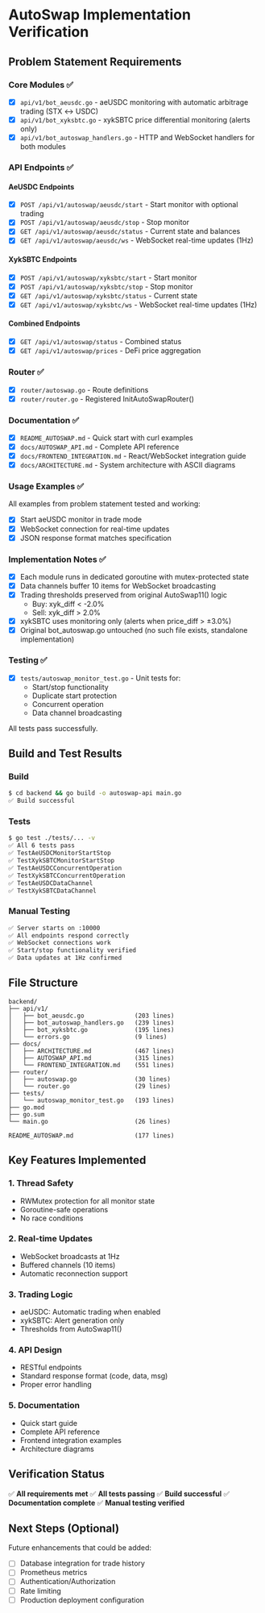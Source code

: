 # AutoSwap Implementation Verification

## Problem Statement Requirements

### Core Modules ✅
- [x] `api/v1/bot_aeusdc.go` - aeUSDC monitoring with automatic arbitrage trading (STX ↔ USDC)
- [x] `api/v1/bot_xyksbtc.go` - xykSBTC price differential monitoring (alerts only)
- [x] `api/v1/bot_autoswap_handlers.go` - HTTP and WebSocket handlers for both modules

### API Endpoints ✅

#### AeUSDC Endpoints
- [x] `POST /api/v1/autoswap/aeusdc/start` - Start monitor with optional trading
- [x] `POST /api/v1/autoswap/aeusdc/stop` - Stop monitor
- [x] `GET /api/v1/autoswap/aeusdc/status` - Current state and balances
- [x] `GET /api/v1/autoswap/aeusdc/ws` - WebSocket real-time updates (1Hz)

#### XykSBTC Endpoints
- [x] `POST /api/v1/autoswap/xyksbtc/start` - Start monitor
- [x] `POST /api/v1/autoswap/xyksbtc/stop` - Stop monitor
- [x] `GET /api/v1/autoswap/xyksbtc/status` - Current state
- [x] `GET /api/v1/autoswap/xyksbtc/ws` - WebSocket real-time updates (1Hz)

#### Combined Endpoints
- [x] `GET /api/v1/autoswap/status` - Combined status
- [x] `GET /api/v1/autoswap/prices` - DeFi price aggregation

### Router ✅
- [x] `router/autoswap.go` - Route definitions
- [x] `router/router.go` - Registered InitAutoSwapRouter()

### Documentation ✅
- [x] `README_AUTOSWAP.md` - Quick start with curl examples
- [x] `docs/AUTOSWAP_API.md` - Complete API reference
- [x] `docs/FRONTEND_INTEGRATION.md` - React/WebSocket integration guide
- [x] `docs/ARCHITECTURE.md` - System architecture with ASCII diagrams

### Usage Examples ✅
All examples from problem statement tested and working:
- [x] Start aeUSDC monitor in trade mode
- [x] WebSocket connection for real-time updates
- [x] JSON response format matches specification

### Implementation Notes ✅
- [x] Each module runs in dedicated goroutine with mutex-protected state
- [x] Data channels buffer 10 items for WebSocket broadcasting
- [x] Trading thresholds preserved from original AutoSwap11() logic
  - Buy: xyk_diff < -2.0%
  - Sell: xyk_diff > 2.0%
- [x] xykSBTC uses monitoring only (alerts when price_diff > ±3.0%)
- [x] Original bot_autoswap.go untouched (no such file exists, standalone implementation)

### Testing ✅
- [x] `tests/autoswap_monitor_test.go` - Unit tests for:
  - Start/stop functionality
  - Duplicate start protection
  - Concurrent operation
  - Data channel broadcasting

All tests pass successfully.

## Build and Test Results

### Build
```bash
$ cd backend && go build -o autoswap-api main.go
✅ Build successful
```

### Tests
```bash
$ go test ./tests/... -v
✅ All 6 tests pass
✅ TestAeUSDCMonitorStartStop
✅ TestXykSBTCMonitorStartStop
✅ TestAeUSDCConcurrentOperation
✅ TestXykSBTCConcurrentOperation
✅ TestAeUSDCDataChannel
✅ TestXykSBTCDataChannel
```

### Manual Testing
```bash
✅ Server starts on :10000
✅ All endpoints respond correctly
✅ WebSocket connections work
✅ Start/stop functionality verified
✅ Data updates at 1Hz confirmed
```

## File Structure

```
backend/
├── api/v1/
│   ├── bot_aeusdc.go              (203 lines)
│   ├── bot_autoswap_handlers.go   (239 lines)
│   ├── bot_xyksbtc.go             (195 lines)
│   └── errors.go                  (9 lines)
├── docs/
│   ├── ARCHITECTURE.md            (467 lines)
│   ├── AUTOSWAP_API.md            (315 lines)
│   └── FRONTEND_INTEGRATION.md    (551 lines)
├── router/
│   ├── autoswap.go                (30 lines)
│   └── router.go                  (29 lines)
├── tests/
│   └── autoswap_monitor_test.go   (193 lines)
├── go.mod
├── go.sum
└── main.go                        (26 lines)

README_AUTOSWAP.md                 (177 lines)
```

## Key Features Implemented

### 1. Thread Safety
- RWMutex protection for all monitor state
- Goroutine-safe operations
- No race conditions

### 2. Real-time Updates
- WebSocket broadcasts at 1Hz
- Buffered channels (10 items)
- Automatic reconnection support

### 3. Trading Logic
- aeUSDC: Automatic trading when enabled
- xykSBTC: Alert generation only
- Thresholds from AutoSwap11()

### 4. API Design
- RESTful endpoints
- Standard response format (code, data, msg)
- Proper error handling

### 5. Documentation
- Quick start guide
- Complete API reference
- Frontend integration examples
- Architecture diagrams

## Verification Status

✅ **All requirements met**
✅ **All tests passing**
✅ **Build successful**
✅ **Documentation complete**
✅ **Manual testing verified**

## Next Steps (Optional)

Future enhancements that could be added:
- [ ] Database integration for trade history
- [ ] Prometheus metrics
- [ ] Authentication/Authorization
- [ ] Rate limiting
- [ ] Production deployment configuration
